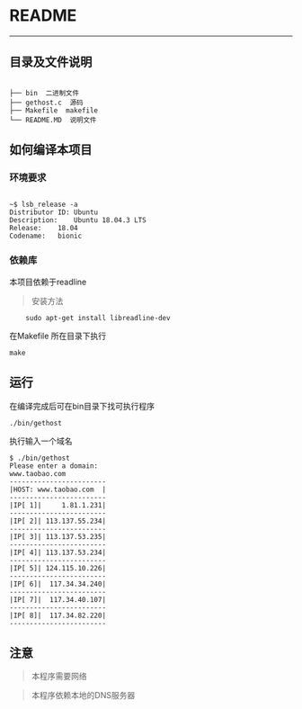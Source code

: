 # README
---

## 目录及文件说明
```

├── bin  二进制文件
├── gethost.c  源码
├── Makefile  makefile
└── README.MD  说明文件

```

## 如何编译本项目

### 环境要求

```

~$ lsb_release -a
Distributor ID:	Ubuntu
Description:	Ubuntu 18.04.3 LTS
Release:	18.04
Codename:	bionic

```

### 依赖库
本项目依赖于readline
> 安装方法

```
    sudo apt-get install libreadline-dev
```
在Makefile 所在目录下执行
```
make
```
## 运行
在编译完成后可在bin目录下找可执行程序
```
./bin/gethost
```
执行输入一个域名
```
$ ./bin/gethost 
Please enter a domain:
www.taobao.com
------------------------
|HOST: www.taobao.com  |
------------------------
|IP[ 1]|     1.81.1.231|
------------------------
|IP[ 2]| 113.137.55.234|
------------------------
|IP[ 3]| 113.137.53.235|
------------------------
|IP[ 4]| 113.137.53.234|
------------------------
|IP[ 5]| 124.115.10.226|
------------------------
|IP[ 6]|  117.34.34.240|
------------------------
|IP[ 7]|  117.34.40.107|
------------------------
|IP[ 8]|  117.34.82.220|
------------------------
```
## 注意
> 本程序需要网络

> 本程序依赖本地的DNS服务器